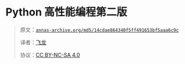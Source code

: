 # Python 高性能编程第二版

> 原文：[`annas-archive.org/md5/14cdae864340f5ff491653bf5aaa6c9c`](https://annas-archive.org/md5/14cdae864340f5ff491653bf5aaa6c9c)
>
> 译者：[飞龙](https://github.com/wizardforcel)
>
> 协议：[CC BY-NC-SA 4.0](http://creativecommons.org/licenses/by-nc-sa/4.0/)